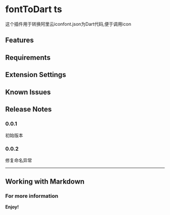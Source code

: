 # fontToDart ts

这个插件用于转换阿里云iconfont.json为Dart代码,便于调用icon

## Features


## Requirements


## Extension Settings


## Known Issues



## Release Notes


### 0.0.1

初始版本


### 0.0.2

修复命名异常

-----------------------------------------------------------------------------------------------------------

## Working with Markdown


### For more information


**Enjoy!**
